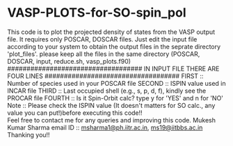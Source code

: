 # VASP-PLOTS-for-SO-spin_pol
This code is to plot the projected density of states from the VASP output file. It requires only POSCAR, DOSCAR files. Just edit the input file according to your system to obtain the output files in the seprate directory 'plot_files'.  please keep all the files in the same directory (POSCAR, DOSCAR, input, reduce.sh, vasp_plots.f90)  
################################### IN INPUT FILE THERE ARE FOUR LINES ################################### 
FIRST :: Number of species used in your POSCAR file 
SECOND :: ISPIN value used in INCAR file
THIRD :: Last occupied shell (e.g., s, p, d, f), kindly see the PROCAR file 
FOURTH :: Is it Spin-Orbit calc? type y for 'YES' and n for 'NO'
Note :: Please check the ISPIN value (It doesn't matters for SO calc., any value you can put!)before executing this code!!  
Feel free to contact me for any queries and improving this code. 
Mukesh Kumar Sharma email ID :: msharma1@ph.iitr.ac.in, ms19@iitbbs.ac.in  Thanking you!!

